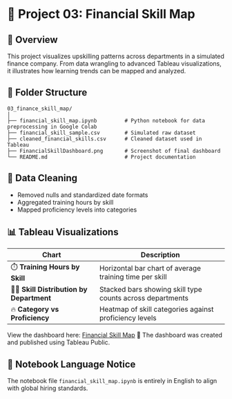 # 📘 Project 03: Financial Skill Map

## 📌 Overview
This project visualizes upskilling patterns across departments in a simulated finance company. From data wrangling to advanced Tableau visualizations, it illustrates how learning trends can be mapped and analyzed.

## 📁 Folder Structure
```
03_finance_skill_map/
│
├── financial_skill_map.ipynb         # Python notebook for data preprocessing in Google Colab
├── financial_skill_sample.csv        # Simulated raw dataset
├── cleaned_financial_skills.csv      # Cleaned dataset used in Tableau
├── FinancialSkillDashboard.png       # Screenshot of final dashboard
└── README.md                         # Project documentation
```

## 🧹 Data Cleaning
- Removed nulls and standardized date formats
- Aggregated training hours by skill
- Mapped proficiency levels into categories

## 📊 Tableau Visualizations
| Chart | Description |
|-------|-------------|
| ⏱️ **Training Hours by Skill** | Horizontal bar chart of average training time per skill |
| 🧑‍💼 **Skill Distribution by Department** | Stacked bars showing skill type counts across departments |
| 🔥 **Category vs Proficiency** | Heatmap of skill categories against proficiency levels |

View the dashboard here: [Financial Skill Map](https://public.tableau.com/app/profile/zheng.lyu6601/viz/Financial_skill_map/Financial_skill_map) 📌 The dashboard was created and published using Tableau Public.

## 💬 Notebook Language Notice
The notebook file `financial_skill_map.ipynb` is entirely in English to align with global hiring standards.
